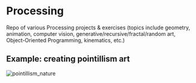 # Processing
Repo of various Processing projects & exercises (topics include geometry, animation, computer vision, generative/recursive/fractal/random art, Object-Oriented Programming, kinematics, etc.)


## Example: creating pointillism art
![pointillism_nature](https://user-images.githubusercontent.com/40971424/132118414-5dcfd639-baa1-4224-9a17-78eb7e6d735f.PNG)
